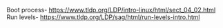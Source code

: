 Boot process- https://www.tldp.org/LDP/intro-linux/html/sect_04_02.html
Run levels- https://www.tldp.org/LDP/sag/html/run-levels-intro.html
